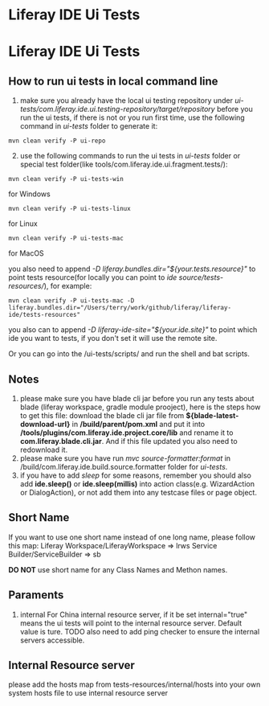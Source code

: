# Liferay IDE Ui Tests
# Liferay IDE Ui Tests

## How to run ui tests in local command line
1. make sure you already have the local ui testing repository under *ui-tests/com.liferay.ide.ui.testing-repository/target/repository* before you run the ui tests, if there is not or you run first time, use the following command in *ui-tests* folder to generate it:

```
mvn clean verify -P ui-repo
```

2. use the following commands to run the ui tests in *ui-tests* folder or special test folder(like tools/com.liferay.ide.ui.fragment.tests/):

```
mvn clean verify -P ui-tests-win
```
for Windows

```
mvn clean verify -P ui-tests-linux
```
for Linux

```
mvn clean verify -P ui-tests-mac
```
for MacOS

you also need to append  *-D liferay.bundles.dir="${your.tests.resource}"* to point tests resource(for locally you can point to *ide source/tests-resources/*), for example:
```
mvn clean verify -P ui-tests-mac -D liferay.bundles.dir="/Users/terry/work/github/liferay/liferay-ide/tests-resources"
```

you also can to append *-D liferay-ide-site="${your.ide.site}"* to point which ide you want to tests, if you don't set it will use the remote site.

Or you can go into the /ui-tests/scripts/ and run the shell and bat scripts.

## Notes
1. please make sure you have blade cli jar before you run any tests about blade (liferay workspace, gradle module prooject), here is the steps how to get this file:
download the blade cli jar file from **${blade-latest-download-url}** in **/build/parent/pom.xml** and put it into **/tools/plugins/com.liferay.ide.project.core/lib** and rename it to **com.liferay.blade.cli.jar**.
And if this file updated you also need to redownload it.
2. please make sure you have run *mvc source-formatter:format* in /build/com.liferay.ide.build.source.formatter folder for *ui-tests*.
3. if you have to add *sleep* for some reasons, remember you should also add **ide.sleep()** or **ide.sleep(millis)** into action class(e.g. WizardAction or DialogAction), or not add them into any testcase files or page object.

## Short Name
If you want to use one short name instead of one long name, please follow this map:
Liferay Workspace/LiferayWorkspace => lrws
Service Builder/ServiceBuilder => sb

**DO NOT** use short name for any Class Names and Methon names.

## Paraments
1. internal
For China internal resource server, if it be set internal="true" means the ui tests will point to the internal resource server. Default value is ture. TODO also need to add ping checker to ensure the internal servers accessible.

## Internal Resource server
please add the hosts map from tests-resources/internal/hosts into your own system hosts file to use internal resource server

